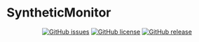 # SyntheticMonitor
<p align="center">
  <a href="https://github.com/GrolimundSolutions/syntheticMonitor/issues"><img alt="GitHub issues" src="https://img.shields.io/github/issues/GrolimundSolutions/syntheticMonitor"></a>
  <a href="https://github.com/GrolimundSolutions/syntheticMonitor"><img alt="GitHub license" src="https://img.shields.io/github/license/GrolimundSolutions/syntheticMonitor"></a>
  <a href="https://github.com/GrolimundSolutions/syntheticMonitor/releases/latest"><img alt="GitHub release" src="https://img.shields.io/github/release/GrolimundSolutions/syntheticMonitor-action.svg?logo=github&style=flat-square"></a>
</p>
